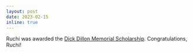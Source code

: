 ```yaml
---
layout: post
date: 2023-02-15
inline: true
---
```

Ruchi was awarded the <a href="https://futurefunder.carleton.ca/giving-fund/dick-dillon-memorial-scholarship-giving/"> Dick Dillon Memorial Scholarship</a>. Congratulations, Ruchi!
